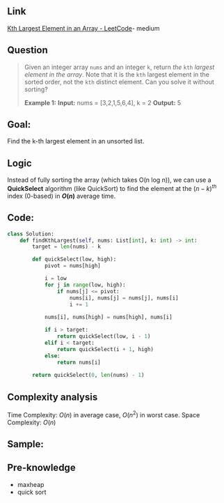 ## Link
[Kth Largest Element in an Array - LeetCode](https://leetcode.com/problems/kth-largest-element-in-an-array/description/)- medium
## Question
>Given an integer array `nums` and an integer `k`, return _the_ `kth` _largest element in the array_.
>Note that it is the `kth` largest element in the sorted order, not the `kth` distinct element.
>Can you solve it without sorting?
>
>**Example 1:**
>	**Input:** nums = [3,2,1,5,6,4], k = 2
>	**Output:** 5

## Goal:
Find the k-th largest element in an unsorted list. 

## Logic
Instead of fully sorting the array (which takes O(n log n)), we can use a **QuickSelect** algorithm (like QuickSort) to find the element at the $(n - k)^{th}$ index (0-based) in **$O(n)$** average time.

## Code:
```python
class Solution:
    def findKthLargest(self, nums: List[int], k: int) -> int:
        target = len(nums) - k

        def quickSelect(low, high):
            pivot = nums[high]

            i = low
            for j in range(low, high):
                if nums[j] <= pivot:
                    nums[i], nums[j] = nums[j], nums[i]
                    i += 1
            
            nums[i], nums[high] = nums[high], nums[i]

            if i > target:
                return quickSelect(low, i - 1)
            elif i < target:
                return quickSelect(i + 1, high)
            else:
                return nums[i]
            
        return quickSelect(0, len(nums) - 1)
```

## Complexity analysis
Time Complexity: $O(n)$ in average case, $O(n^2)$ in worst case.
Space Complexity: $O(n)$ 

## Sample: 


## Pre-knowledge
- maxheap
- quick sort
